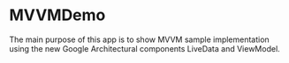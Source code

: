 # MVVMDemo
The main purpose of this app is to show MVVM sample implementation using the new Google Architectural
                                  components LiveData and ViewModel.